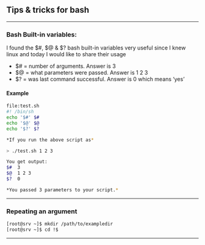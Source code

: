 ## Tips & tricks for bash 
------
### Bash Built-in variables:
I found the $#, $@ & $? bash built-in variables very useful since I knew linux and today I would like to share their usage

* $# = number of arguments. Answer is 3
* $@ = what parameters were passed. Answer is 1 2 3
* $? = was last command successful. Answer is 0 which means ‘yes’
#### Example
```bash
file:test.sh
#! /bin/sh
echo '$#' $#
echo '$@' $@
echo '$?' $?

*If you run the above script as*

> ./test.sh 1 2 3

You get output:
$#  3
$@  1 2 3
$?  0

*You passed 3 parameters to your script.*
```
------
### Repeating an argument
```bash
[root@srv ~]$ mkdir /path/to/exampledir
[root@srv ~]$ cd !$
```
------
